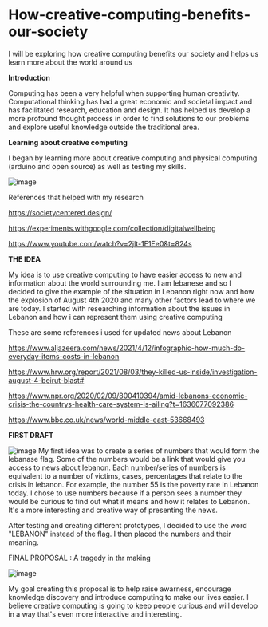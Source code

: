# How-creative-computing-benefits-our-society
I will be exploring how creative computing benefits our society and helps us learn more about the world around us 

**Introduction** 

Computing has been a very helpful when supporting human creativity. Computational thinking has had a great economic and societal impact and has facilitated research, education and design. It has helped us develop a more profound thought process in order to find solutions to our problems and explore useful knowledge outside the traditional area.

**Learning about creative computing**

I began by learning more about creative computing and physical computing (arduino and open source) as well as testing my skills.

![image](https://user-images.githubusercontent.com/93553075/140457967-7247d1ee-56b8-4566-93ee-ae81fbdd7f74.png)

References that helped with my research

https://societycentered.design/

https://experiments.withgoogle.com/collection/digitalwellbeing

https://www.youtube.com/watch?v=2jlt-1E1Ee0&t=824s

**THE IDEA**

My idea is to use creative computing to have easier access to new and information about the world surrounding me. I am lebanese and so I decided to give the example of the situation in Lebanon right now and how the explosion of August 4th 2020 and many other factors lead to where we are today. 
I started with researching information about the issues in Lebanon and how i can represent them using creative computing 

These are some references i used for updated news about Lebanon

https://www.aljazeera.com/news/2021/4/12/infographic-how-much-do-everyday-items-costs-in-lebanon

https://www.hrw.org/report/2021/08/03/they-killed-us-inside/investigation-august-4-beirut-blast#

https://www.npr.org/2020/02/09/800410394/amid-lebanons-economic-crisis-the-countrys-health-care-system-is-ailing?t=1636077092386

https://www.bbc.co.uk/news/world-middle-east-53668493

**FIRST DRAFT**

![image](https://user-images.githubusercontent.com/93553075/140459374-961b0da3-0e92-40fb-9b34-88ae2634f426.png)
My first idea was to create a series of numbers that would form the lebanase flag. Some of the numbers would be a link that would give you access to news about lebanon. Each number/series of numbers is equivalent to a number of victims, cases, percentages that relate to the crisis in lebanon. For example, the number 55 is the poverty rate in Lebanon today. I chose to use numbers because if a person sees a number they would be curious to find out what it means and how it relates to Lebanon. It's a more interesting and creative way of presenting the news.  

After testing and creating different prototypes, I decided to use the word "LEBANON" instead of the flag. I then placed the numbers and their meaning.

FINAL PROPOSAL : A tragedy in thr making

![image](https://user-images.githubusercontent.com/93553075/140455778-8c3e1e88-2f55-4293-8f97-5bc2530263cd.png)

My goal creating this proposal is to help raise awarness, encourage knowledge discovery and introduce computing to make our lives easier. 
I believe creative computing is going to keep people curious and will develop in a way that's even more interactive and interesting.
